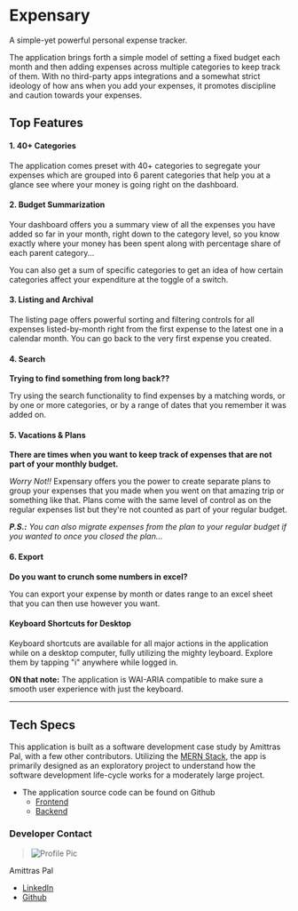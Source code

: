 # Expensary

A simple-yet powerful personal expense tracker. 

The application brings forth a simple model of setting a fixed budget each month and then adding expenses across multiple categories to keep track of them. With no third-party apps integrations and a somewhat strict ideology of how ans when you add your expenses, it promotes discipline and caution towards your expenses.

## Top Features

#### 1. 40+ Categories

The application comes preset with 40+ categories to segregate your expenses which are grouped into 6 parent categories that help you at a glance see where your money is going right on the dashboard.

#### 2. Budget Summarization

Your dashboard offers you a summary view of all the expenses you have added so far in your month, right down to the category level, so you know exactly where your money has been spent along with percentage share of each parent category...

You can also get a sum of specific categories to get an idea of how certain categories affect your expenditure at the toggle of a switch.

#### 3. Listing and Archival

The listing page offers powerful sorting and filtering controls for all expenses listed-by-month right from the first expense to the latest one in a calendar month. You can go back to the very first expense you created. 

#### 4. Search

**Trying to find something from long back??**

Try using the search functionality to find expenses by a matching words, or by one or more categories, or by a range of dates that you remember it was added on.

#### 5. Vacations & Plans

**There are times when you want to keep track of expenses that are not part of your monthly budget.**

_Worry Not!!_ Expensary offers you the power to create separate plans to group your expenses that you made when you went on that amazing trip or something like that. Plans come with the same level of control as on the regular expenses list but they're not counted as part of your regular budget.

_**P.S.:** You can also migrate expenses from the plan to your regular budget if you wanted to once you closed the plan..._

#### 6. Export

**Do you want to crunch some numbers in excel?**

You can export your expense by month or dates range to an excel sheet that you can then use however you want.

#### Keyboard Shortcuts for Desktop

Keyboard shortcuts are available for all major actions in the application while on a desktop computer, fully utilizing the mighty leyboard. Explore them by tapping "i" anywhere while logged in.

**ON that note:** The application is WAI-ARIA compatible to make sure a smooth user experience with just the keyboard.

---

## Tech Specs

This application is built as a software development case study by Amittras Pal, with a few other contributors. Utilizing the [MERN Stack](https://www.mongodb.com/resources/languages/mern-stack), the app is primarily designed as an exploratory project to understand how the software development life-cycle works for a moderately large project.

- The application source code can be found on Github
  - [Frontend](https://github.com/amittras-pal/expensary)
  - [Backend](https://github.com/amittras-pal/money-trace)

### Developer Contact

> ![Profile Pic](https://avatars.githubusercontent.com/u/72859660?v=4)

Amittras Pal

- [LinkedIn](https://www.linkedin.com/in/amittras-pal)
- [Github](https://github.com/amittras-pal)
